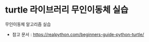 # turtle 라이브러리 무인이동체 실습

무인이동체 알고리즘 실습
- 참고 문서 : https://realpython.com/beginners-guide-python-turtle/

